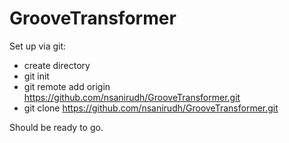 # GrooveTransformer

Set up via git:

* create directory
* git init
* git remote add origin https://github.com/nsanirudh/GrooveTransformer.git
* git clone https://github.com/nsanirudh/GrooveTransformer.git

Should be ready to go.